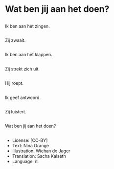 # Wat ben jij aan het doen?

##
Ik ben aan het zingen.

##
Zij zwaait.

##
Ik ben aan het klappen.

##
Zij strekt zich uit.

##
Hij roept.

##
Ik geef antwoord.

##
Zij luistert.

##
Wat ben jij aan het doen?

##
* License: [CC-BY]
* Text: Nina Orange
* Illustration: Wiehan de Jager
* Translation: Sacha Kalseth
* Language: nl
